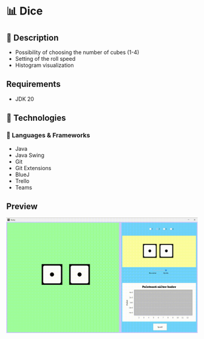# 📊 Dice



## 📝 Description
<ul>
  <li>Possibility of choosing the number of cubes (1-4)</li>
  <li>Setting of the roll speed</li>
  <li>Histogram visualization</li>
</ul>
<h2>Requirements</h2>
<ul>
  <li>JDK 20</li>
</ul>

## 🧰 Technologies

### 🔹 Languages & Frameworks  
<ul>
  <li>Java</li>
  <li>Java Swing</li>
  <li>Git</li>
  <li>Git Extensions</li>
  <li>BlueJ</li>
  <li>Trello</li>
  <li>Teams</li>
</ul>

<h2>Preview</h2>

![me](https://github.com/milos970/assets/blob/d923659d2d235eb1980aaafbed1f9fe103e0ca20/images/dice.gif)
